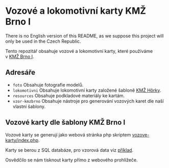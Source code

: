 # Vozové a lokomotivní karty KMŽ Brno I

There is no English version of this README, as we suppose this project will
only be used in the Czech Republic.

Tento repozitář obsahuje vozové a lokomotivní karty, které používáme
v [KMŽ Brno I](http://kmz-brno.cz/).

## Adresáře

 * `foto`
   Obsahuje fotografie modelů.
 * `lokomotivni`
   Obsahuje lokomotivní karty založené šabloně [KMŽ
   Hôrky](http://kmzhorky.railnet.sk/).
 * `resources`
   Obsahuje podkladové materiály ke kartám.
 * `vzor-kmzbrno`
   Obsahuje nástroje pro generování vozových karet dle naší vlastní šablony.

## Vozové karty dle šablony KMŽ Brno I

Vozové karty se generují jako webová stránka php skriptem
[vozove-karty/index.php](vzor-kmzbrno/index.php).

Karty se berou z SQL databáze, pro vzorová data viz
[příklad](vzor-kmzbrno/vk_Horky14.sql).

Osvědčilo se nám tisknout karty přímo z webového prohlížeče.
